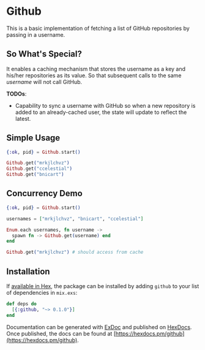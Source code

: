 # Github

This is a basic implementation of fetching a list of GitHub repositories by
passing in a username.

## So What's Special?

It enables a caching mechanism that stores the username as a key and his/her
repositories as its value. So that subsequent calls to the same *username*
will not call GitHub.

**TODOs**:
- Capability to sync a username with GitHub so when a new repository is added to
an already-cached user, the state will update to reflect the latest.

## Simple Usage

```elixir
{:ok, pid} = Github.start()

Github.get("mrkjlchvz")
Github.get("ccelestial")
Github.get("bnicart")
```

## Concurrency Demo

```elixir
{:ok, pid} = Github.start()

usernames = ["mrkjlchvz", "bnicart", "ccelestial"]

Enum.each usernames, fn username ->
  spawn fn -> Github.get(username) end
end

Github.get("mrkjlchvz") # should access from cache
```

## Installation

If [available in Hex](https://hex.pm/docs/publish), the package can be installed
by adding `github` to your list of dependencies in `mix.exs`:

```elixir
def deps do
  [{:github, "~> 0.1.0"}]
end
```

Documentation can be generated with [ExDoc](https://github.com/elixir-lang/ex_doc)
and published on [HexDocs](https://hexdocs.pm). Once published, the docs can
be found at [https://hexdocs.pm/github](https://hexdocs.pm/github).
